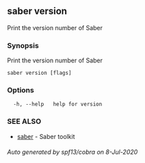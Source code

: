 ## saber version

Print the version number of Saber

### Synopsis

Print the version number of Saber

```
saber version [flags]
```

### Options

```
  -h, --help   help for version
```

### SEE ALSO

* [saber](saber.md)	 - Saber toolkit

###### Auto generated by spf13/cobra on 8-Jul-2020
